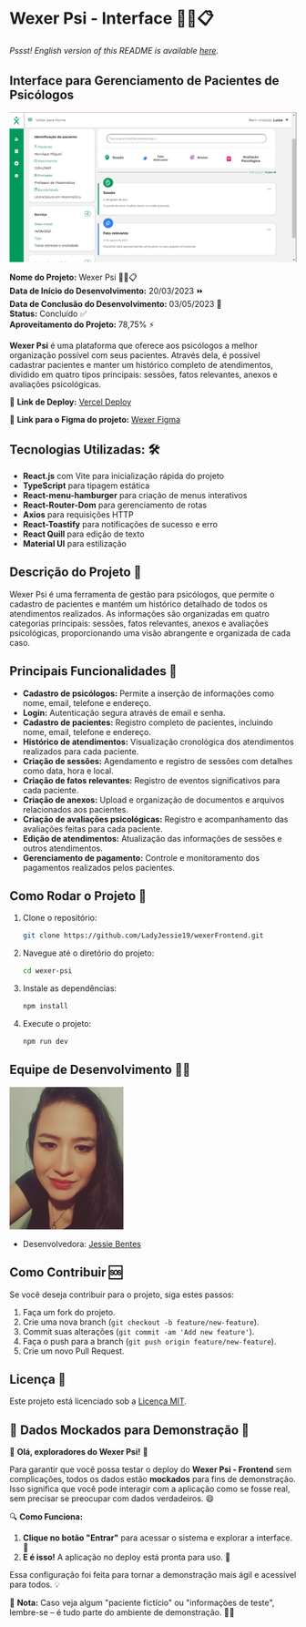 # Wexer Psi - Interface 📏💡📋

###### _Pssst! English version of this README is available [here](./EN_US.md)._

## Interface para Gerenciamento de Pacientes de Psicólogos

![Wexer Psi](./wexer-psi/src/assets/readme/front-wexer.png)

**Nome do Projeto:** Wexer Psi 📏💡📋  
**Data de Início do Desenvolvimento:** 20/03/2023 ⏩  
**Data de Conclusão do Desenvolvimento:** 03/05/2023 🏁  
**Status:** Concluído ✅ <br />
**Aproveitamento do Projeto:** 78,75% ⚡

**Wexer Psi** é uma plataforma que oferece aos psicólogos a melhor organização possível com seus pacientes. Através dela, é possível cadastrar pacientes e manter um histórico completo de atendimentos, dividido em quatro tipos principais: sessões, fatos relevantes, anexos e avaliações psicológicas.

🚀 **Link de Deploy:** [Vercel Deploy](https://project-wexer.vercel.app/)

🎨 **Link para o Figma do projeto:** [Wexer Figma](<https://www.figma.com/design/t5Z08FWfTexsU1Lj4WvmrL/Wexer-Psi-%7C-Prontu%C3%A1rio-V4-(Copy)?node-id=0-1&t=qswzIWb4pIHjUfuJ-0>)

## **Tecnologias Utilizadas:** 🛠️

- **React.js** com Vite para inicialização rápida do projeto
- **TypeScript** para tipagem estática
- **React-menu-hamburger** para criação de menus interativos
- **React-Router-Dom** para gerenciamento de rotas
- **Axios** para requisições HTTP
- **React-Toastify** para notificações de sucesso e erro
- **React Quill** para edição de texto
- **Material UI** para estilização

## Descrição do Projeto 📝

Wexer Psi é uma ferramenta de gestão para psicólogos, que permite o cadastro de pacientes e mantém um histórico detalhado de todos os atendimentos realizados. As informações são organizadas em quatro categorias principais: sessões, fatos relevantes, anexos e avaliações psicológicas, proporcionando uma visão abrangente e organizada de cada caso.

## Principais Funcionalidades 🔧

- **Cadastro de psicólogos:** Permite a inserção de informações como nome, email, telefone e endereço.
- **Login:** Autenticação segura através de email e senha.
- **Cadastro de pacientes:** Registro completo de pacientes, incluindo nome, email, telefone e endereço.
- **Histórico de atendimentos:** Visualização cronológica dos atendimentos realizados para cada paciente.
- **Criação de sessões:** Agendamento e registro de sessões com detalhes como data, hora e local.
- **Criação de fatos relevantes:** Registro de eventos significativos para cada paciente.
- **Criação de anexos:** Upload e organização de documentos e arquivos relacionados aos pacientes.
- **Criação de avaliações psicológicas:** Registro e acompanhamento das avaliações feitas para cada paciente.
- **Edição de atendimentos:** Atualização das informações de sessões e outros atendimentos.
- **Gerenciamento de pagamento:** Controle e monitoramento dos pagamentos realizados pelos pacientes.

## Como Rodar o Projeto 🚀

1. Clone o repositório:
   ```bash
   git clone https://github.com/LadyJessie19/wexerFrontend.git
   ```
2. Navegue até o diretório do projeto:
   ```bash
   cd wexer-psi
   ```
3. Instale as dependências:
   ```bash
   npm install
   ```
4. Execute o projeto:
   ```bash
   npm run dev
   ```

## Equipe de Desenvolvimento 🙋‍♀️

<img src="./wexer-psi/src/assets/readme/jessie-dev.jpg" alt="Developer" width="200" />

- Desenvolvedora: [Jessie Bentes](https://github.com/LadyJessie19)

## Como Contribuir 🆘

Se você deseja contribuir para o projeto, siga estes passos:

1. Faça um fork do projeto.
2. Crie uma nova branch (`git checkout -b feature/new-feature`).
3. Commit suas alterações (`git commit -am 'Add new feature'`).
4. Faça o push para a branch (`git push origin feature/new-feature`).
5. Crie um novo Pull Request.

## Licença 🧐

Este projeto está licenciado sob a [Licença MIT](https://opensource.org/licenses/MIT).

## 🚧 Dados Mockados para Demonstração 🚧

🎉 **Olá, exploradores do Wexer Psi!** 🎉

Para garantir que você possa testar o deploy do **Wexer Psi - Frontend** sem complicações, todos os dados estão **mockados** para fins de demonstração. Isso significa que você pode interagir com a aplicação como se fosse real, sem precisar se preocupar com dados verdadeiros. 😄

🔍 **Como Funciona:**

1. **Clique no botão "Entrar"** para acessar o sistema e explorar a interface. 🚪
2. **E é isso!** A aplicação no deploy está pronta para uso. 🎉

Essa configuração foi feita para tornar a demonstração mais ágil e acessível para todos. 💡

🔔 **Nota:** Caso veja algum "paciente fictício" ou "informações de teste", lembre-se – é tudo parte do ambiente de demonstração. 🕵️‍♀️
